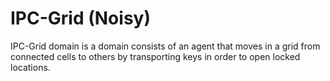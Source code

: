 # IPC-Grid (Noisy)

IPC-Grid domain is a domain consists of an agent that moves in a grid from connected cells to others by transporting keys in order to open locked locations.